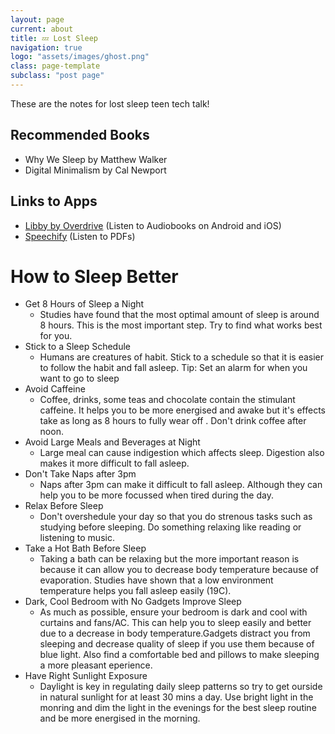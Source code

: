 ```yaml
---
layout: page
current: about
title: 💤 Lost Sleep
navigation: true
logo: "assets/images/ghost.png"
class: page-template
subclass: "post page"
---
```


These are the notes for lost sleep teen tech talk!

## Recommended Books

- Why We Sleep by Matthew Walker
- Digital Minimalism by Cal Newport

## Links to Apps

- [Libby by Overdrive](https://www.overdrive.com/apps/libby/) (Listen to Audiobooks on Android and iOS)
- [Speechify](https://getspeechify.com) (Listen to PDFs)

# How to Sleep Better

- Get 8 Hours of Sleep a Night
  - Studies have found that the most optimal amount of sleep is around 8 hours. This is the most important step. Try to find what works best for you.
- Stick to a Sleep Schedule
  - Humans are creatures of habit. Stick to a schedule so that it is easier to follow the habit and fall asleep. Tip: Set an alarm for when you want to go to sleep
- Avoid Caffeine
  - Coffee, drinks, some teas and chocolate contain the stimulant caffeine. It helps you to be more energised and awake but it's effects take as long as 8 hours to fully wear off . Don't drink coffee after noon.
- Avoid Large Meals and Beverages at Night
  - Large meal can cause indigestion which affects sleep. Digestion also makes it more difficult to fall asleep.
- Don't Take Naps after 3pm
  - Naps after 3pm can make it difficult to fall asleep. Although they can help you to be more focussed when tired during the day.
- Relax Before Sleep
  - Don't overshedule your day so that you do strenous tasks such as studying before sleeping. Do something relaxing like reading or listening to music.
- Take a Hot Bath Before Sleep
  - Taking a bath can be relaxing but the more important reason is because it can allow you to decrease body temperature because of evaporation. Studies have shown that a low environment temperature helps you fall asleep easily (19C).
- Dark, Cool Bedroom with No Gadgets Improve Sleep
  - As much as possible, ensure your bedroom is dark and cool with curtains and fans/AC. This can help you to sleep easily and better due to a decrease in body temperature.Gadgets distract you from sleeping and decrease quality of sleep if you use them because of blue light. Also find a comfortable bed and pillows to make sleeping a more pleasant eperience.
- Have Right Sunlight Exposure
  - Daylight is key in regulating daily sleep patterns so try to get ourside in natural sunlight for at least 30 mins a day. Use bright light in the monring and dim the light in the evenings for the best sleep routine and be more energised in the morning.

